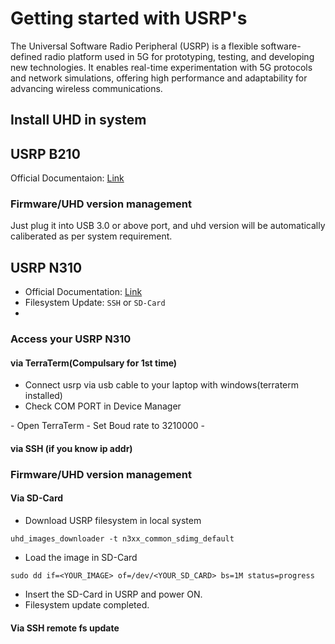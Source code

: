 # Getting started with USRP's

The Universal Software Radio Peripheral (USRP) is a flexible software-defined radio platform used in 5G for prototyping, testing, and developing new technologies. It enables real-time experimentation with 5G protocols and network simulations, offering high performance and adaptability for advancing wireless communications.

## Install UHD in system


## USRP B210
Official Documentaion: [Link](https://kb.ettus.com/B200/B210/B200mini/B205mini)

### Firmware/UHD version management
Just plug it into USB 3.0 or above port, and uhd version will be automatically caliberated as per system requirement.

## USRP N310
- Official Documentation: [Link](https://kb.ettus.com/USRP_N300/N310/N320/N321_Getting_Started_Guide)
- Filesystem Update: `SSH` or `SD-Card`
- 

### Access your USRP N310

#### via TerraTerm(Compulsary for 1st time)
- Connect usrp via usb cable to your laptop with windows(terraterm installed)
- Check COM PORT in Device Manager
<Insert Image of COM port>
- Open TerraTerm
- Set Boud rate to 3210000
- 

#### via SSH (if you know ip addr)


### Firmware/UHD version management

#### Via SD-Card

- Download USRP filesystem in local system
```
uhd_images_downloader -t n3xx_common_sdimg_default
```
- Load the image in SD-Card
```
sudo dd if=<YOUR_IMAGE> of=/dev/<YOUR_SD_CARD> bs=1M status=progress
```
- Insert the SD-Card in USRP and power ON.
- Filesystem update completed.

#### Via SSH remote fs update
